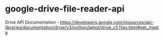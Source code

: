 # google-drive-file-reader-api

Drive API Documentation -
https://developers.google.com/resources/api-libraries/documentation/drive/v3/python/latest/drive_v3.files.html#get_media